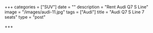 +++
categories = ["SUV"]
date = ""
description = "Rent Audi Q7 S Line"
image = "/images/audi-11.jpg"
tags = ["Audi"]
title = "Audi Q7 S Line 7 seats"
type = "post"

+++
